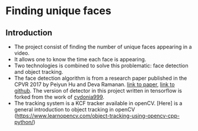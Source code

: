 # Finding unique faces

## Introduction

- The project consist of finding the number of unique faces appearing in a video.
- It allows one to know the time each face is appearing.
- Two technologies is combined to solve this problematic: face detection and object tracking.
- The face detection algorithm is from a research paper published in the CPVR 2017 by Peiyun Hu and Deva Ramanan. [link to paper](https://arxiv.org/abs/1612.04402), [link to github](https://github.com/peiyunh/tiny). The version of detector in this project written in tensorflow is forked from the work of [cydonia999](https://github.com/cydonia999/Tiny_Faces_in_Tensorflow).
- The tracking system is a KCF tracker available in openCV. [Here] is a general introduction to object tracking in openCV (https://www.learnopencv.com/object-tracking-using-opencv-cpp-python/)   
